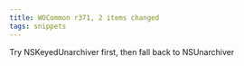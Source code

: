 ```yaml
---
title: WOCommon r371, 2 items changed
tags: snippets
---
```


Try NSKeyedUnarchiver first, then fall back to NSUnarchiver

